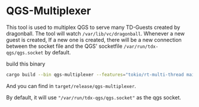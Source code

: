 # QGS-Multiplexer

This tool is used to multiplex QGS to serve many TD-Guests created by dragonball.
The tool will watch `/var/lib/vc/dragonball`. Whenever a new guest is created, 
If a new one is created, there will be a new connection between the socket file and the QGS' socketfile `/var/run/tdx-qgs/qgs.socket` by default.

build this binary

```bash
cargo build --bin qgs-multiplexer --features="tokio/rt-multi-thread main tokio/macros" --release
```

And you can find in `target/release/qgs-multiplexer`.

By default, it will use `"/var/run/tdx-qgs/qgs.socket"` as the qgs socket.